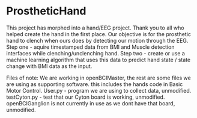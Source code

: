 # ProstheticHand
This project has morphed into a hand/EEG project. Thank you to all who helped create the hand in the first place.
Our objective is for the prosthetic hand to clench when ours does by detecting our motion through the EEG.
  Step one - aquire timestamped data from BMI and Muscle detection interfaces while clenching/unclenching hand.
  Step two - create or use a machine learning algorithm that uses this data to predict hand state / state change with
    BMI data as the input.

Files of note:
  We are working in openBCIMaster, the rest are some files we are using as supporting software.
    this includes the hands code in Basic Motor Control.
  User.py - program we are using to collect data, unmodified.
  testCyton.py - test that our Cyton board is working, unmodified.
  openBCIGanglion is not currently in use as we dont have that board, unmodified.
